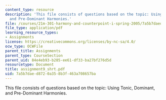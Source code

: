 ```yaml
---
content_type: resource
description: 'This file consists of questions based on the topic: Using Tonic, Dominant,
  and Pre-Dominant Harmonies.'
file: /courses/21m-301-harmony-and-counterpoint-i-spring-2005/7a5b7daed8720a358b3f463a708657ba_assignment9_shrt.pdf
file_type: application/pdf
learning_resource_types:
- Assignments
license: https://creativecommons.org/licenses/by-nc-sa/4.0/
ocw_type: OCWFile
parent_title: Assignments
parent_type: CourseSection
parent_uid: 84e4eb93-b285-ee61-df33-ba27bf276d5d
resourcetype: Document
title: assignment9_shrt.pdf
uid: 7a5b7dae-d872-0a35-8b3f-463a708657ba
---
```

This file consists of questions based on the topic: Using Tonic, Dominant, and Pre-Dominant Harmonies.